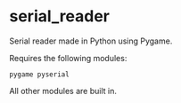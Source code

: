 # serial_reader
Serial reader made in Python using Pygame.

Requires the following modules:
```
pygame pyserial
```
All other modules are built in.